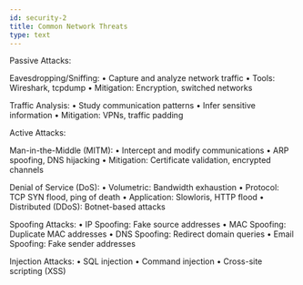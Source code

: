 ```yaml
---
id: security-2
title: Common Network Threats
type: text
---
```



Passive Attacks:

Eavesdropping/Sniffing:
• Capture and analyze network traffic
• Tools: Wireshark, tcpdump
• Mitigation: Encryption, switched networks

Traffic Analysis:
• Study communication patterns
• Infer sensitive information
• Mitigation: VPNs, traffic padding

Active Attacks:

Man-in-the-Middle (MITM):
• Intercept and modify communications
• ARP spoofing, DNS hijacking
• Mitigation: Certificate validation, encrypted channels

Denial of Service (DoS):
• Volumetric: Bandwidth exhaustion
• Protocol: TCP SYN flood, ping of death
• Application: Slowloris, HTTP flood
• Distributed (DDoS): Botnet-based attacks

Spoofing Attacks:
• IP Spoofing: Fake source addresses
• MAC Spoofing: Duplicate MAC addresses
• DNS Spoofing: Redirect domain queries
• Email Spoofing: Fake sender addresses

Injection Attacks:
• SQL injection
• Command injection
• Cross-site scripting (XSS)